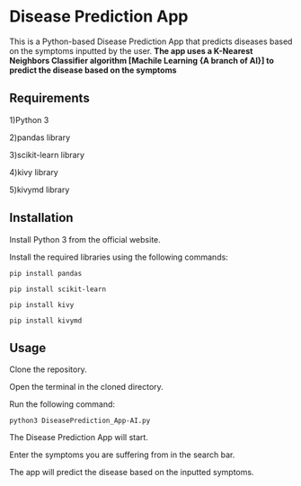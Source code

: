 # Disease Prediction App

This is a Python-based Disease Prediction App that predicts diseases based on the symptoms inputted by the user. **The app uses a K-Nearest Neighbors Classifier algorithm [Machile Learning {A branch of AI}] to predict the disease based on the symptoms**

## Requirements
1)Python 3

2)pandas library

3)scikit-learn library

4)kivy library

5)kivymd library

## Installation

Install Python 3 from the official website.

Install the required libraries using the following commands:
```
pip install pandas

pip install scikit-learn

pip install kivy

pip install kivymd
```
## Usage

Clone the repository.

Open the terminal in the cloned directory.

Run the following command:
```
python3 DiseasePrediction_App-AI.py
```
The Disease Prediction App will start.

Enter the symptoms you are suffering from in the search bar.

The app will predict the disease based on the inputted symptoms.
